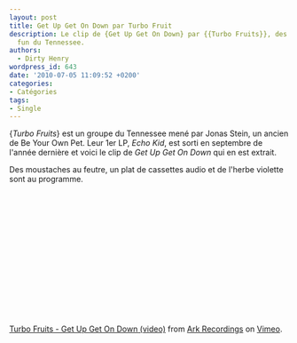 ```yaml
---
layout: post
title: Get Up Get On Down par Turbo Fruit
description: Le clip de {Get Up Get On Down} par {{Turbo Fruits}}, des gens visiblement
  fun du Tennessee.
authors:
  - Dirty Henry
wordpress_id: 643
date: '2010-07-05 11:09:52 +0200'
categories:
- Catégories
tags:
- Single
---
```

{*Turbo Fruits*} est un groupe du Tennessee mené par Jonas Stein, un ancien de Be Your Own Pet. Leur 1er LP, *Echo Kid*, est sorti en septembre de l'année dernière et voici le clip de *Get Up Get On Down* qui en est extrait.

Des moustaches au feutre, un plat de cassettes audio et de l'herbe violette sont au programme.

<object width="400" height="225"><param name="allowfullscreen" value="true" /><param name="allowscriptaccess" value="always" /><param name="movie" value="http://vimeo.com/moogaloop.swf?clip_id=12444059&amp;server=vimeo.com&amp;show_title=1&amp;show_byline=1&amp;show_portrait=0&amp;color=&amp;fullscreen=1" /><embed src="http://vimeo.com/moogaloop.swf?clip_id=12444059&amp;server=vimeo.com&amp;show_title=1&amp;show_byline=1&amp;show_portrait=0&amp;color=&amp;fullscreen=1" type="application/x-shockwave-flash" allowfullscreen="true" allowscriptaccess="always" width="400" height="225"></embed></object><p><a href="http://vimeo.com/12444059">Turbo Fruits - Get Up Get On Down (video)</a> from <a href="http://vimeo.com/user4013034">Ark Recordings</a> on <a href="http://vimeo.com">Vimeo</a>.</p>
